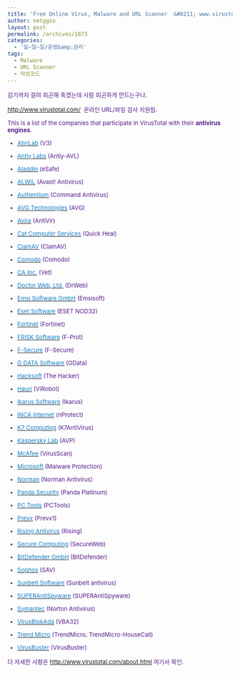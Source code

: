 ```yaml
---
title: 'Free Online Virus, Malware and URL Scanner  &#8211; www.virustotal.com'
author: netggio
layout: post
permalink: /archives/1873
categories:
  - '일~일~일/운영&amp;관리'
tags:
  - Malware
  - URL Scanner
  - 악성코드
---
```

  
  
<FONT color=#551a8b size=2>감기까지 걸려 피곤해 죽겠는데 사람 피곤하게 만드는구나.  
  
<http://www.virustotal.com/>&nbsp; 온라인 URL/파일 검사 지원됨.  
  
  
  


This is a list of the companies that participate in VirusTotal with their **antivirus engines**.

  


  


  * <A href="http://global.ahnlab.com/" target=_blank><INS><FONT color=#137dc6>AhnLab</FONT></INS></A> (V3)
  


  * <A href="http://www.antiy.com/" target=_blank><INS><FONT color=#137dc6>Antiy Labs</FONT></INS></A> (Antiy-AVL)
  


  * <A href="http://www.esafe.com/esafe/default.asp" target=_blank><INS><FONT color=#137dc6>Aladdin</FONT></INS></A> (eSafe)
  


  * <A href="http://www.avast.com/" target=_blank><INS><FONT color=#137dc6>ALWIL</FONT></INS></A> (Avast! Antivirus)
  


  * <A href="http://www.authentium.com/" target=_blank><INS><FONT color=#137dc6>Authentium</FONT></INS></A> (Command Antivirus)
  


  * <A href="http://www.avg.com" target=_blank><INS><FONT color=#137dc6>AVG Technologies</FONT></INS></A> (AVG)
  


  * <A href="http://www.avira.com" target=_blank><INS><FONT color=#137dc6>Avira</FONT></INS></A> (AntiVir)
  


  * <A href="http://www.quickheal.co.in" target=_blank><INS><FONT color=#137dc6>Cat Computer Services</FONT></INS></A> (Quick Heal)
  


  * <A href="http://www.clamav.net" target=_blank><INS><FONT color=#137dc6>ClamAV</FONT></INS></A> (ClamAV)
  


  * <A href="http://www.comodo.com" target=_blank><INS><FONT color=#137dc6>Comodo</FONT></INS></A> (Comodo)
  


  * <A href="http://www.ca.com" target=_blank><INS><FONT color=#137dc6>CA Inc.</FONT></INS></A> (Vet)
  


  * <A href="http://www.drweb.com/" target=_blank><INS><FONT color=#137dc6>Doctor Web, Ltd.</FONT></INS></A> (DrWeb)
  


  * <A href="http://www.emsisoft.com/" target=_blank><INS><FONT color=#137dc6>Emsi Software GmbH</FONT></INS></A> (Emsisoft)
  


  * <A href="http://www.eset.com/" target=_blank><INS><FONT color=#137dc6>Eset Software</FONT></INS></A> (ESET NOD32)
  


  * <A href="http://www.fortinet.com" target=_blank><INS><FONT color=#137dc6>Fortinet</FONT></INS></A> (Fortinet)
  


  * <A href="http://www.f-prot.com" target=_blank><INS><FONT color=#137dc6>FRISK Software</FONT></INS></A> (F-Prot)
  


  * <A href="http://www.f-secure.com/" target=_blank><INS><FONT color=#137dc6>F-Secure</FONT></INS></A> (F-Secure)
  


  * <A href="http://www.gdata.de/" target=_blank><INS><FONT color=#137dc6>G DATA Software</FONT></INS></A> (GData)
  


  * <A href="http://www.hacksoft.com.pe/" target=_blank><INS><FONT color=#137dc6>Hacksoft</FONT></INS></A> (The Hacker)
  


  * <A href="http://www.hauri.net" target=_blank><INS><FONT color=#137dc6>Hauri</FONT></INS></A> (ViRobot)
  


  * <A href="http://www.ikarus.at/" target=_blank><INS><FONT color=#137dc6>Ikarus Software</FONT></INS></A> (Ikarus)
  


  * <A href="http://gameguard.nprotect.com" target=_blank><INS><FONT color=#137dc6>INCA Internet</FONT></INS></A> (nProtect)
  


  * <A href="http://www.k7computing.com" target=_blank><INS><FONT color=#137dc6>K7 Computing</FONT></INS></A> (K7AntiVirus)
  


  * <A href="http://www.kaspersky.com" target=_blank><INS><FONT color=#137dc6>Kaspersky Lab</FONT></INS></A> (AVP)
  


  * <A href="http://www.mcafee.com/" target=_blank><INS><FONT color=#137dc6>McAfee</FONT></INS></A> (VirusScan)
  


  * <A href="http://www.microsoft.com/security/portal/" target=_blank><INS><FONT color=#137dc6>Microsoft</FONT></INS></A> (Malware Protection)
  


  * <A href="http://www.norman.com" target=_blank><INS><FONT color=#137dc6>Norman</FONT></INS></A> (Norman Antivirus)
  


  * <A href="http://www.pandasecurity.com" target=_blank><INS><FONT color=#137dc6>Panda Security</FONT></INS></A> (Panda Platinum)
  


  * <A href="http://www.pctools.com" target=_blank><INS><FONT color=#137dc6>PC Tools</FONT></INS></A> (PCTools)
  


  * <A href="http://www.prevx.com/" target=_blank><INS><FONT color=#137dc6>Prevx</FONT></INS></A> (Prevx1)
  


  * <A href="http://www.rising.com.cn/" target=_blank><INS><FONT color=#137dc6>Rising Antivirus</FONT></INS></A> (Rising)
  


  * <A href="http://www.securecomputing.com" target=_blank><INS><FONT color=#137dc6>Secure Computing</FONT></INS></A> (SecureWeb)
  


  * <A href="http://www.bitdefender.com" target=_blank><INS><FONT color=#137dc6>BitDefender GmbH</FONT></INS></A> (BitDefender)
  


  * <A href="http://www.sophos.com/" target=_blank><INS><FONT color=#137dc6>Sophos</FONT></INS></A> (SAV)
  


  * <A href="http://www.sunbelt-software.com" target=_blank><INS><FONT color=#137dc6>Sunbelt Software</FONT></INS></A> (Sunbelt antivirus)
  


  * <A href="http://www.superantispyware.com" target=-blank><INS><FONT color=#137dc6>SUPERAntiSpyware</FONT></INS></A> (SUPERAntiSpyware)
  


  * <A href="http://www.symantec.com" target=_blank><INS><FONT color=#137dc6>Symantec</FONT></INS></A> (Norton Antivirus)
  


  * <A href="http://www.anti-virus.by/" target=_blank><INS><FONT color=#137dc6>VirusBlokAda</FONT></INS></A> (VBA32)
  


  * <A href="http://www.trendmicro.com" target=_blank><INS><FONT color=#137dc6>Trend Micro</FONT></INS></A> (TrendMicro, TrendMicro-HouseCall)
  


  * <A href="http://www.virusbuster.hu" target=_blank><INS><FONT color=#137dc6>VirusBuster</FONT></INS></A> (VirusBuster)

  


더 자세한 사항은 <http://www.virustotal.com/about.html>&nbsp;여기서 확인.</FONT>